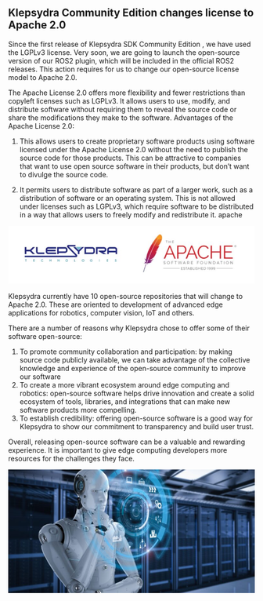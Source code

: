 ## Klepsydra Community Edition changes license to Apache 2.0

Since the first release of Klepsydra SDK Community Edition , we have used the LGPLv3 license. Very soon, we are going to launch the open-source version of our ROS2 plugin, which will be included in the official ROS2 releases. This action requires for us to change our open-source license model to Apache 2.0.

The Apache License 2.0 offers more flexibility and fewer restrictions than copyleft licenses such as LGPLv3. It allows users to use, modify, and distribute software without requiring them to reveal the source code or share the modifications they make to the software.
Advantages of the Apache License 2.0:


1. This allows users to create proprietary software products using software licensed under the Apache License 2.0 without the need to publish the source code for those products. This can be attractive to companies that want to use open source software in their products, but don’t want to divulge the source code.

2. It permits users to distribute software as part of a larger work, such as a distribution of software or an operating system. This is not allowed under licenses such as LGPLv3, which require software to be distributed in a way that allows users to freely modify and redistribute it.
apache

![Klepsydra Apache Logos](./images/klepsydra_apache_logos.jpg)

Klepsydra currently have 10 open-source repositories that will change to Apache 2.0. These are oriented to development of advanced edge applications for robotics, computer vision, IoT and others.

There are a number of reasons why Klepsydra chose to offer some of their software open-source:

1. To promote community collaboration and participation: by making source code publicly available, we can take advantage of the collective knowledge and experience of the open-source community to improve our software
2. To create a more vibrant ecosystem around edge computing and robotics: open-source software helps drive innovation and create a solid ecosystem of tools, libraries, and integrations that can make new software products more compelling.
3. To establish credibility: offering open-source software is a good way for Klepsydra to show our commitment to transparency and build user trust.

Overall, releasing open-source software can be a valuable and rewarding experience. It is important to give edge computing developers more resources for the challenges they face.

![Robot AI](./images/robot_ai.jpg)



